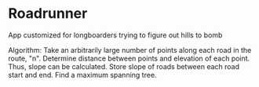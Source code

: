 Roadrunner
==========

App customized for longboarders trying to figure out hills to bomb

Algorithm: Take an arbitrarily large number of points along each road in the route, "n". Determine distance between points and elevation of each point. Thus, slope can be calculated. Store slope of roads between each road start and end. Find a maximum spanning tree.  